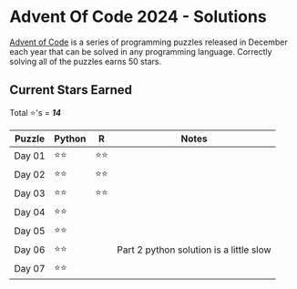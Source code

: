 # Advent Of Code 2024 - Solutions
[Advent of Code](https://adventofcode.com/) is a series of programming puzzles released in December each year that can be solved in any programming language. Correctly solving all of the puzzles earns 50 stars.

## Current Stars Earned
Total :star:'s = ***14***

| Puzzle | Python | R | Notes |
|--------|--------|---|-------|
| Day 01 | :star::star: | :star::star: |  |
| Day 02 | :star::star: | :star::star: |  |
| Day 03 | :star::star: | :star::star: |  |
| Day 04 | :star::star: |  |  |
| Day 05 | :star::star: |  |  |
| Day 06 | :star::star: |  | Part 2 python solution is a little slow |
| Day 07 | :star::star: |  |  |